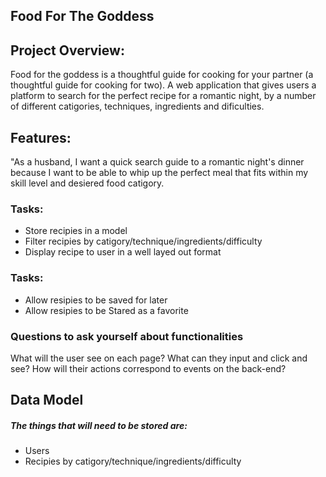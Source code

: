 ## Food For The Goddess

## Project Overview:
Food for the goddess is a thoughtful guide for cooking for your partner (a thoughtful guide for cooking for two). A web application that gives users a platform to search for the perfect recipe for a romantic night, by a number of different catigories, techniques, ingredients and dificulties. 

## Features:
"As a husband, I want a quick search guide to a romantic night's dinner because I want to be able to whip up the perfect meal that fits within my skill level and desiered food catigory. 

### Tasks:

- Store recipies in a model
- Filter recipies by catigory/technique/ingredients/difficulty
- Display recipe to user in a well layed out format

### Tasks:

- Allow resipies to be saved for later
- Allow resipies to be Stared as a favorite

### Questions to ask yourself about functionalities
What will the user see on each page? What can they input and click and see? How will their actions correspond to events on the back-end?

## Data Model
##### The things that will need to be stored are:
- Users
- Recipies by catigory/technique/ingredients/difficulty
